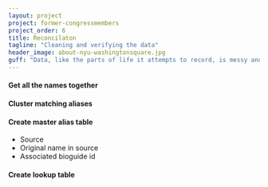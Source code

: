 ```yaml
---
layout: project
project: former-congressmembers
project_order: 6
title: Reconcilaton
tagline: "Cleaning and verifying the data"
header_image: about-nyu-washingtonsquare.jpg
guff: "Data, like the parts of life it attempts to record, is messy and typo-ridden. Cleaning it is a necessary and painful task."
---
```



#### Get all the names together




#### Cluster matching aliases



#### Create master alias table

- Source
- Original name in source
- Associated bioguide id


#### Create lookup table


